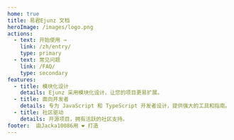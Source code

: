 ```yaml
---
home: true
title: 易君Ejunz 文档
heroImage: /images/logo.png
actions:
  - text: 开始使用 →
    link: /zh/entry/
    type: primary
  - text: 常见问题
    link: /FAQ/
    type: secondary
features:
  - title: 模块化设计
    details: Ejunz 采用模块化设计，让您的项目更易扩展。
  - title: 面向开发者
    details: 专为 JavaScript 和 TypeScript 开发者设计，提供强大的工具和指南。
  - title: 社区驱动
    details: 开源项目，拥有活跃的社区支持。
footer:  由Jacka10086用 ❤️ 打造
---
```

